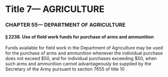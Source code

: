 
# Title 7— AGRICULTURE
### CHAPTER 55— DEPARTMENT OF AGRICULTURE
#### § 2238. Use of field work funds for purchase of arms and ammunition

Funds available for field work in the Department of Agriculture may be used for the purchase of arms and ammunition whenever the individual purchase does not exceed $50, and for individual purchases exceeding $50, when such arms and ammunition cannot advantageously be supplied by the Secretary of the Army pursuant to section 7655 of title 10 .
